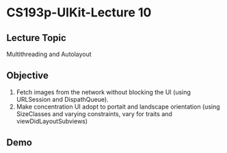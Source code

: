 # CS193p-UIKit-Lecture 10

## Lecture Topic
Multithreading and Autolayout

## Objective
1. Fetch images from the network without blocking the UI (using URLSession and DispathQueue).
2. Make concentration UI adopt to portait and landscape orientation (using SizeClasses and varying constraints, vary for traits and viewDidLayoutSubviews) 

## Demo
